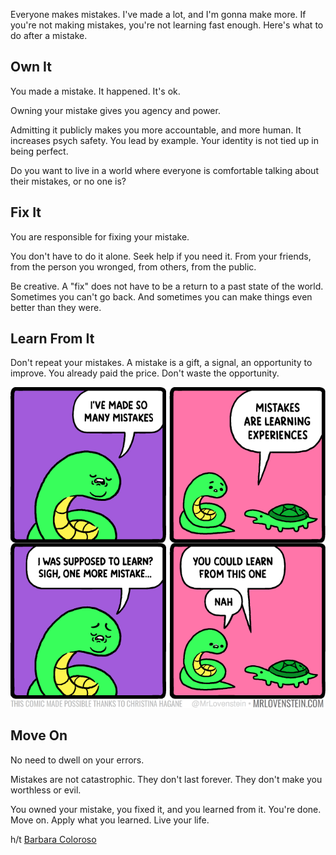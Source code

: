 ---
---

Everyone makes mistakes. I've made a lot, and I'm gonna make more. If you're not making mistakes, you're not learning fast enough. Here's
what to do after a mistake.

## Own It

You made a mistake. It happened. It's ok.

Owning your mistake gives you agency and power.

Admitting it publicly makes you more accountable, and more human. It increases psych safety. You lead by example. Your identity is not
tied up in being perfect.

Do you want to live in a world where everyone is comfortable talking about their mistakes, or no one is?

## Fix It

You are responsible for fixing your mistake.

You don't have to do it alone. Seek help if you need it. From your friends, from the person you wronged, from others, from the public.

Be creative. A "fix" does not have to be a return to a past state of the world. Sometimes you can't go back. And sometimes you can make
things even better than they were.

## Learn From It

Don't repeat your mistakes. A mistake is a gift, a signal, an opportunity to improve. You already paid the price. Don't waste the
opportunity.

![](/img/learning_experience.png)

## Move On

No need to dwell on your errors.

Mistakes are not catastrophic. They don't last forever. They don't make you worthless or evil.

You owned your mistake, you fixed it, and you learned from it. You're done. Move on. Apply what you learned. Live your life.


h/t [Barbara Coloroso](https://www.goodreads.com/book/show/1129366.Kids_Are_Worth_It_)
